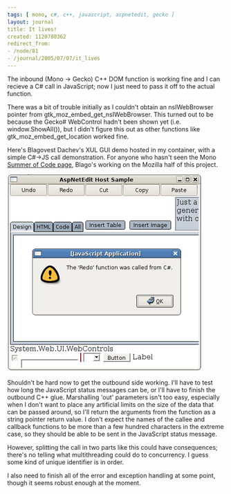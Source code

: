 ```yaml
---
tags: [ mono, c#, c++, javascript, aspnetedit, gecko ]
layout: journal
title: It lives!
created: 1120780362
redirect_from:
- /node/81
- /journal/2005/07/07/it_lives
---
```

The inbound (Mono -> Gecko) C++ DOM function is working fine and I can recieve a
C# call in JavaScript; now I just need to pass it off to the actual function.

There was a bit of trouble initially as I couldn't obtain an nsIWebBrowser
pointer from  gtk_moz_embed_get_nsIWebBrowser. This turned out to be because the
Gecko# WebControl hadn't been shown yet (i.e. window.ShowAll()), but I didn't
figure this out as other functions like gtk_moz_embed_get_location worked
fine.<!--break-->

Here's Blagovest Dachev's XUL GUI demo hosted in my container, with a simple
C#->JS call demonstration. For anyone who hasn't seen the Mono [Summer of Code
page](http://www.mono-project.com/Summer2005), Blago's working on the Mozilla
half of this project.

![Screenshot of a function call](/files/images/MonoScreenshots/FunctionCall.png)

Shouldn't be hard now to get the outbound side working. I'll have to test how
long the JavaScript status messages can be, or I'll have to finish the outbound
C++ glue. Marshalling 'out' parameters isn't too easy, especially when I don't
want to place any artificial limits on the size of the data that can be passed
around, so I'll return the arguments from the function as a string pointer
return value. I don't expect the names of the callee and callback functions to
be more than a few hundred characters in the extreme case, so they should be
able to be sent in the JavaScript status message.

However, splitting the call in two parts like this could have consequences;
there's no telling what multithreading could do to concurrency. I guess some
kind of unique identifier is in order.

I also need to finish all of the error and exception handling at some point,
though it seems robust enough at the moment.
